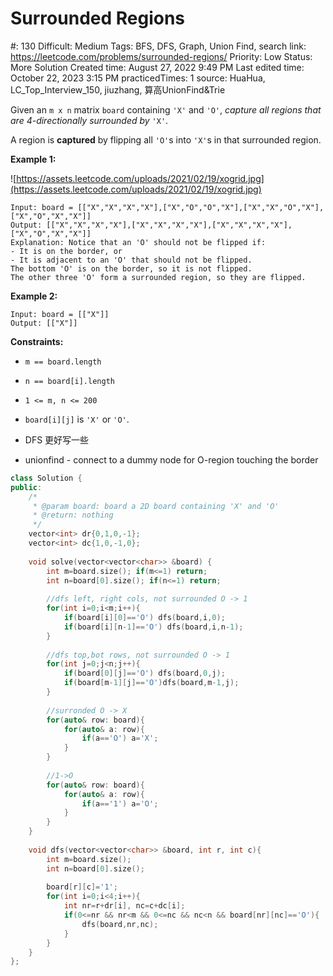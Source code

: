 # Surrounded Regions

#: 130
Difficult: Medium
Tags: BFS, DFS, Graph, Union Find, search
link: https://leetcode.com/problems/surrounded-regions/
Priority: Low
Status: More Solution
Created time: August 27, 2022 9:49 PM
Last edited time: October 22, 2023 3:15 PM
practicedTimes: 1
source: HuaHua, LC_Top_Interview_150, jiuzhang, 算高UnionFind&Trie

Given an `m x n` matrix `board` containing `'X'` and `'O'`, *capture all regions that are 4-directionally surrounded by* `'X'`.

A region is **captured** by flipping all `'O'`s into `'X'`s in that surrounded region.

**Example 1:**

![https://assets.leetcode.com/uploads/2021/02/19/xogrid.jpg](https://assets.leetcode.com/uploads/2021/02/19/xogrid.jpg)

```
Input: board = [["X","X","X","X"],["X","O","O","X"],["X","X","O","X"],["X","O","X","X"]]
Output: [["X","X","X","X"],["X","X","X","X"],["X","X","X","X"],["X","O","X","X"]]
Explanation: Notice that an 'O' should not be flipped if:
- It is on the border, or
- It is adjacent to an 'O' that should not be flipped.
The bottom 'O' is on the border, so it is not flipped.
The other three 'O' form a surrounded region, so they are flipped.

```

**Example 2:**

```
Input: board = [["X"]]
Output: [["X"]]

```

**Constraints:**

- `m == board.length`
- `n == board[i].length`
- `1 <= m, n <= 200`
- `board[i][j]` is `'X'` or `'O'`.

- DFS 更好写一些
- unionfind - connect to a dummy node for O-region touching the border

```cpp
class Solution {
public:
    /*
     * @param board: board a 2D board containing 'X' and 'O'
     * @return: nothing
     */
    vector<int> dr{0,1,0,-1};
    vector<int> dc{1,0,-1,0};
     
    void solve(vector<vector<char>> &board) {
        int m=board.size(); if(m<=1) return;
        int n=board[0].size(); if(n<=1) return;
        
        //dfs left, right cols, not surrounded O -> 1
        for(int i=0;i<m;i++){
            if(board[i][0]=='O') dfs(board,i,0);
            if(board[i][n-1]=='O') dfs(board,i,n-1);
        }
        
        //dfs top,bot rows, not surrounded O -> 1
        for(int j=0;j<n;j++){
            if(board[0][j]=='O') dfs(board,0,j);
            if(board[m-1][j]=='O')dfs(board,m-1,j);
        }
        
        //surronded O -> X
        for(auto& row: board){
            for(auto& a: row){
                if(a=='O') a='X';
            }
        }
        
        //1->O
        for(auto& row: board){
            for(auto& a: row){
                if(a=='1') a='O';
            }
        }
    }
    
    void dfs(vector<vector<char>> &board, int r, int c){
        int m=board.size();
        int n=board[0].size();
    
        board[r][c]='1';
        for(int i=0;i<4;i++){
            int nr=r+dr[i], nc=c+dc[i];
            if(0<=nr && nr<m && 0<=nc && nc<n && board[nr][nc]=='O'){
                dfs(board,nr,nc);
            }
        }
    }
};
```